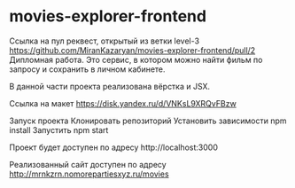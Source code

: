 # movies-explorer-frontend
Ссылка на пул реквест, открытый из ветки level-3 https://github.com/MiranKazaryan/movies-explorer-frontend/pull/2
Дипломная работа.
Это сервис, в котором можно найти фильм по запросу и сохранить в личном кабинете.

В данной части проекта реализована вёрстка и JSX.


Ссылка на макет https://disk.yandex.ru/d/VNKsL9XRQvFBzw

Запуск проекта
Клонировать репозиторий
Установить зависимости npm install
Запустить npm start

Проект будет доступен по адресу http://localhost:3000

Реализованный сайт доступен по адресу http://mrnkzrn.nomorepartiesxyz.ru/movies

